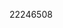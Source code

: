 [//]: # (Created by ./bin/manage_files.pl from ./species/Schistosoma_haematobium/PRJNA78265/Schistosoma_haematobium_PRJNA78265.publication.html on Thu Jun 11 13:45:36 2020)
22246508
